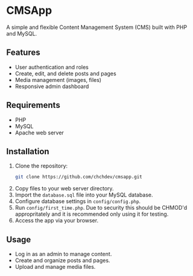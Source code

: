 # CMSApp

A simple and flexible Content Management System (CMS) built with PHP and MySQL.

## Features

- User authentication and roles
- Create, edit, and delete posts and pages
- Media management (images, files)
- Responsive admin dashboard

## Requirements

- PHP
- MySQL
- Apache web server

## Installation

1. Clone the repository:
    ```bash
    git clone https://github.com/chchdev/cmsapp.git
    ```
2. Copy files to your web server directory.
3. Import the `database.sql` file into your MySQL database.
4. Configure database settings in `config/config.php`.
5. Run `config/first_time.php`. Due to security this should be CHMOD'd appropritately and it is recommended only using it for testing. 
6. Access the app via your browser.

## Usage

- Log in as an admin to manage content.
- Create and organize posts and pages.
- Upload and manage media files.